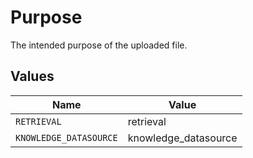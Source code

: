 # Purpose

The intended purpose of the uploaded file.


## Values

| Name                   | Value                  |
| ---------------------- | ---------------------- |
| `RETRIEVAL`            | retrieval              |
| `KNOWLEDGE_DATASOURCE` | knowledge_datasource   |